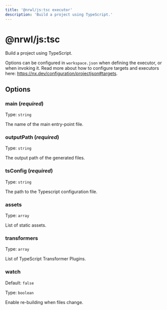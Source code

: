 ```yaml
---
title: '@nrwl/js:tsc executor'
description: 'Build a project using TypeScript.'
---
```


# @nrwl/js:tsc

Build a project using TypeScript.

Options can be configured in `workspace.json` when defining the executor, or when invoking it. Read more about how to configure targets and executors here: https://nx.dev/configuration/projectjson#targets.

## Options

### main (_**required**_)

Type: `string`

The name of the main entry-point file.

### outputPath (_**required**_)

Type: `string`

The output path of the generated files.

### tsConfig (_**required**_)

Type: `string`

The path to the Typescript configuration file.

### assets

Type: `array`

List of static assets.

### transformers

Type: `array`

List of TypeScript Transformer Plugins.

### watch

Default: `false`

Type: `boolean`

Enable re-building when files change.

